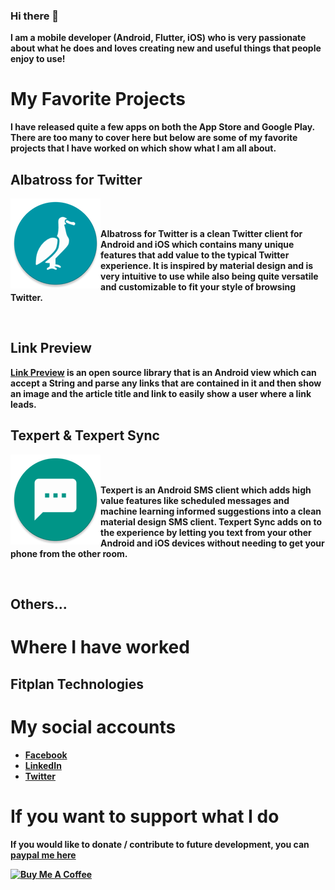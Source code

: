 ### Hi there 👋 
<b> I am a mobile developer (Android, Flutter, iOS) who is very passionate about what he does and loves creating new and useful things that people enjoy to use! <b/>

# My Favorite Projects

I have released quite a few apps on both the App Store and Google Play. There are too many to cover here but below are some of my favorite projects that I have worked on which show what I am all about.

## Albatross for Twitter

<img align="left" src="https://github.com/NickM-27/NickM-27/blob/master/icons/ic_albatross.png" />

<br/>
<br/>

Albatross for Twitter is a clean Twitter client for Android and iOS which contains many unique features that add value to the typical Twitter experience. It is inspired by material design and is very intuitive to use while also being quite versatile and customizable to fit your style of browsing Twitter.

<br/>

## Link Preview

[Link Preview](https://github.com/NickM-27/LinkPreview) is an open source library that is an Android view which can accept a String and parse any links that are contained in it and then show an image and the article title and link to easily show a user where a link leads.

## Texpert & Texpert Sync

<img align="left" src="https://github.com/NickM-27/NickM-27/blob/master/icons/ic_texpert.png" />

<br/>
<br/>

Texpert is an Android SMS client which adds high value features like scheduled messages and machine learning informed suggestions into a clean material design SMS client. Texpert Sync adds on to the experience by letting you text from your other Android and iOS devices without needing to get your phone from the other room.

<br/>

## Others...

# Where I have worked

## Fitplan Technologies

# My social accounts

- [Facebook](https://www.facebook.com/nick.mowen.52)
- [LinkedIn](https://www.linkedin.com/in/nicolas-mowen/)
- [Twitter](https://twitter.com/nick_mowen)

# If you want to support what I do

If you would like to donate / contribute to future development, you can [paypal me here](https://paypal.me/nickmowen)

<a href="https://www.buymeacoffee.com/jTsYwF4mR" target="_blank"><img src="https://cdn.buymeacoffee.com/buttons/default-orange.png" alt="Buy Me A Coffee" style="height: 51px !important;width: 217px !important;" ></a>
